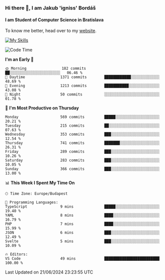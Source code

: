 ### Hi there 👋, I am Jakub 'igniss' Bordáš

#### I am Student of Computer Science in Bratislava
To know me better, head over to my [website](https://bordas.sk).

[![My Skills](https://skillicons.dev/icons?i=js,html,css,figma,svelte,java,kotlin,python,postgresql,typescript,nest,nodejs)](https://bordas.sk)


<!--START_SECTION:waka-->
![Code Time](http://img.shields.io/badge/Code%20Time-1%2C481%20hrs%202%20mins-blue)

**I'm an Early 🐤** 

```text
🌞 Morning                182 commits         ██░░░░░░░░░░░░░░░░░░░░░░░   06.46 % 
🌆 Daytime                1371 commits        ████████████░░░░░░░░░░░░░   48.69 % 
🌃 Evening                1213 commits        ███████████░░░░░░░░░░░░░░   43.08 % 
🌙 Night                  50 commits          ░░░░░░░░░░░░░░░░░░░░░░░░░   01.78 % 
```
📅 **I'm Most Productive on Thursday** 

```text
Monday                   569 commits         █████░░░░░░░░░░░░░░░░░░░░   20.21 % 
Tuesday                  215 commits         ██░░░░░░░░░░░░░░░░░░░░░░░   07.63 % 
Wednesday                353 commits         ███░░░░░░░░░░░░░░░░░░░░░░   12.54 % 
Thursday                 741 commits         ███████░░░░░░░░░░░░░░░░░░   26.31 % 
Friday                   289 commits         ███░░░░░░░░░░░░░░░░░░░░░░   10.26 % 
Saturday                 283 commits         ███░░░░░░░░░░░░░░░░░░░░░░   10.05 % 
Sunday                   366 commits         ███░░░░░░░░░░░░░░░░░░░░░░   13.00 % 
```


📊 **This Week I Spent My Time On** 

```text
🕑︎ Time Zone: Europe/Budapest

💬 Programming Languages: 
TypeScript               9 mins              █████░░░░░░░░░░░░░░░░░░░░   19.40 % 
YAML                     8 mins              ████░░░░░░░░░░░░░░░░░░░░░   16.79 % 
PHP                      7 mins              ████░░░░░░░░░░░░░░░░░░░░░   15.99 % 
JSON                     6 mins              ███░░░░░░░░░░░░░░░░░░░░░░   12.49 % 
Svelte                   5 mins              ███░░░░░░░░░░░░░░░░░░░░░░   10.09 % 

🔥 Editors: 
VS Code                  49 mins             █████████████████████████   100.00 % 
```


 Last Updated on 21/06/2024 23:23:55 UTC
<!--END_SECTION:waka-->
